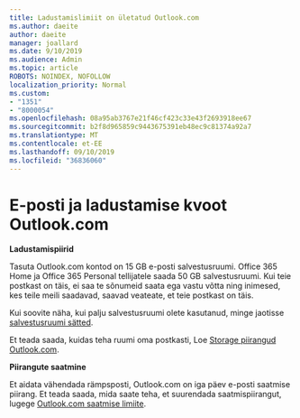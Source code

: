 ```yaml
---
title: Ladustamislimiit on ületatud Outlook.com
ms.author: daeite
author: daeite
manager: joallard
ms.date: 9/10/2019
ms.audience: Admin
ms.topic: article
ROBOTS: NOINDEX, NOFOLLOW
localization_priority: Normal
ms.custom:
- "1351"
- "8000054"
ms.openlocfilehash: 08a95ab3767e21f46cf423c33e43f2693918ee67
ms.sourcegitcommit: b2f8d965859c9443675391eb48ec9c81374a92a7
ms.translationtype: MT
ms.contentlocale: et-EE
ms.lasthandoff: 09/10/2019
ms.locfileid: "36836060"
---
```

# <a name="email-and-storage-quota-in-outlookcom"></a>E-posti ja ladustamise kvoot Outlook.com

**Ladustamispiirid**

Tasuta Outlook.com kontod on 15 GB e-posti salvestusruumi. Office 365 Home ja Office 365 Personal tellijatele saada 50 GB salvestusruumi. Kui teie postkast on täis, ei saa te sõnumeid saata ega vastu võtta ning inimesed, kes teile meili saadavad, saavad veateate, et teie postkast on täis.

Kui soovite näha, kui palju salvestusruumi olete kasutanud, minge jaotisse [salvestusruumi sätted](https://outlook.live.com/mail/options/general/storage).

Et teada saada, kuidas teha ruumi oma postkasti, Loe [Storage piirangud Outlook.com](https://support.office.com/article/7ac99134-69e5-4619-ac0b-2d313bba5e9e).

**Piirangute saatmine**

Et aidata vähendada rämpsposti, Outlook.com on iga päev e-posti saatmise piirang. Et teada saada, mida saate teha, et suurendada saatmispiirangut, lugege [Outlook.com saatmise limiite](https://support.office.com/article/279ee200-594c-40f0-9ec8-bb6af7735c2e).